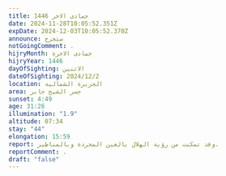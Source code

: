 ```yaml
---
title: جمادى الاخر 1446
date: 2024-11-28T10:05:52.351Z
expDate: 2024-12-03T10:05:52.370Z
announce: ستخرج
notGoingComment: .
hijryMonth: جمادى الاخرة
hijryYear: 1446
dayOfSighting: الاثنين
dateOfSighting: 2024/12/2
location: الجزيرة الشمالية
area: جسر الشيخ جابر
sunset: 4:49
age: 31:26
illumination: "1.9"
altitude: 07:34
stay: "44"
elongation: 15:59
report: وقد تمكنت من رؤية الهلال بالعين المجردة وبالمناظير.
reportComment: .
draft: "false"
---
```

